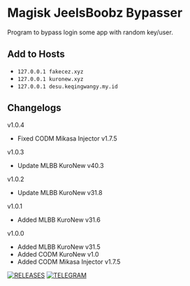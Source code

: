 # Magisk JeelsBoobz Bypasser
Program to bypass login some app with random key/user.

## Add to Hosts
- `127.0.0.1 fakecez.xyz`
- `127.0.0.1 kuronew.xyz`
- `127.0.0.1 desu.keqingwangy.my.id`

## Changelogs
v1.0.4
- Fixed CODM Mikasa Injector v1.7.5

v1.0.3
- Update MLBB KuroNew v40.3

v1.0.2
- Update MLBB KuroNew v31.8

v1.0.1
- Added MLBB KuroNew v31.6

v1.0.0
- Added MLBB KuroNew v31.5
- Added CODM KuroNew v1.0
- Added CODM Mikasa Injector v1.7.5


[![RELEASES](https://img.shields.io/github/downloads/JeelsBoobz/JeelsBypasser/total.svg)](https://github.com/JeelsBoobz/JeelsBypasser/releases)
[![TELEGRAM](https://img.shields.io/badge/Telegram%20-Join%20Channel%20-blue)](https://t.me/JeelsBoobz)